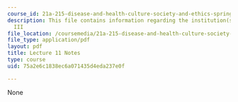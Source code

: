```yaml
---
course_id: 21a-215-disease-and-health-culture-society-and-ethics-spring-2012
description: This file contains information regarding the institution(s) of medicine
  III
file_location: /coursemedia/21a-215-disease-and-health-culture-society-and-ethics-spring-2012/75a2e6c1838ec6a071435d4eda237e0f_MIT21A_215S12_lecture_11.pdf
file_type: application/pdf
layout: pdf
title: Lecture 11 Notes
type: course
uid: 75a2e6c1838ec6a071435d4eda237e0f

---
```

None